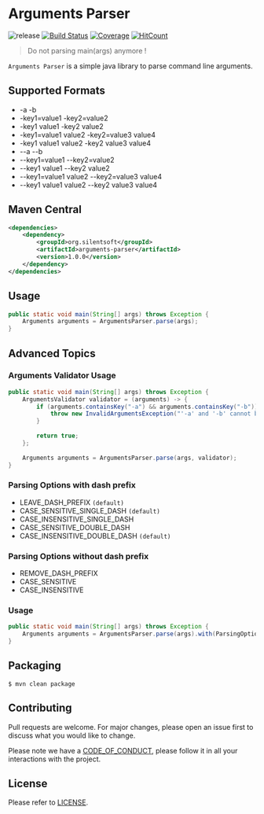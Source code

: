# Arguments Parser

![release](https://img.shields.io/badge/release-v1.0.0-blue.svg)
[![Build Status](https://travis-ci.com/silentsoft/arguments-parser.svg?branch=master)](https://travis-ci.com/silentsoft/arguments-parser)
[![Coverage](https://sonarcloud.io/api/project_badges/measure?project=silentsoft_arguments-parser&metric=coverage)](https://sonarcloud.io/dashboard?id=silentsoft_arguments-parser)
[![HitCount](http://hits.dwyl.com/silentsoft/arguments-parser.svg)](http://hits.dwyl.com/silentsoft/arguments-parser)

> Do not parsing main(args) anymore !

`Arguments Parser` is a simple java library to parse command line arguments.

## Supported Formats
  * -a -b
  * -key1=value1 -key2=value2
  * -key1 value1 -key2 value2
  * -key1=value1 value2 -key2=value3 value4
  * -key1 value1 value2 -key2 value3 value4
  * --a --b
  * --key1=value1 --key2=value2
  * --key1 value1 --key2 value2
  * --key1=value1 value2 --key2=value3 value4
  * --key1 value1 value2 --key2 value3 value4

## Maven Central
```xml
<dependencies>
    <dependency>
        <groupId>org.silentsoft</groupId>
        <artifactId>arguments-parser</artifactId>
        <version>1.0.0</version>
    </dependency>
</dependencies>
```

## Usage
```java
public static void main(String[] args) throws Exception {
    Arguments arguments = ArgumentsParser.parse(args);
}
```

## Advanced Topics

### Arguments Validator Usage
```java
public static void main(String[] args) throws Exception {
    ArgumentsValidator validator = (arguments) -> {
        if (arguments.containsKey("-a") && arguments.containsKey("-b")) {
            throw new InvalidArgumentsException("'-a' and '-b' cannot be exists together.");
        }
        
        return true;
    };
    
    Arguments arguments = ArgumentsParser.parse(args, validator);
}
```

### Parsing Options with dash prefix
  * LEAVE_DASH_PREFIX `(default)`
  * CASE_SENSITIVE_SINGLE_DASH `(default)`
  * CASE_INSENSITIVE_SINGLE_DASH
  * CASE_SENSITIVE_DOUBLE_DASH
  * CASE_INSENSITIVE_DOUBLE_DASH `(default)`

### Parsing Options without dash prefix
  * REMOVE_DASH_PREFIX
  * CASE_SENSITIVE
  * CASE_INSENSITIVE

### Usage
```java
public static void main(String[] args) throws Exception {
    Arguments arguments = ArgumentsParser.parse(args).with(ParsingOptions...);
}
```

## Packaging
```
$ mvn clean package
```

## Contributing
Pull requests are welcome. For major changes, please open an issue first to discuss what you would like to change.

Please note we have a [CODE_OF_CONDUCT](https://github.com/silentsoft/arguments-parser/blob/master/CODE_OF_CONDUCT.md), please follow it in all your interactions with the project.

## License
Please refer to [LICENSE](https://github.com/silentsoft/arguments-parser/blob/master/LICENSE.txt).
